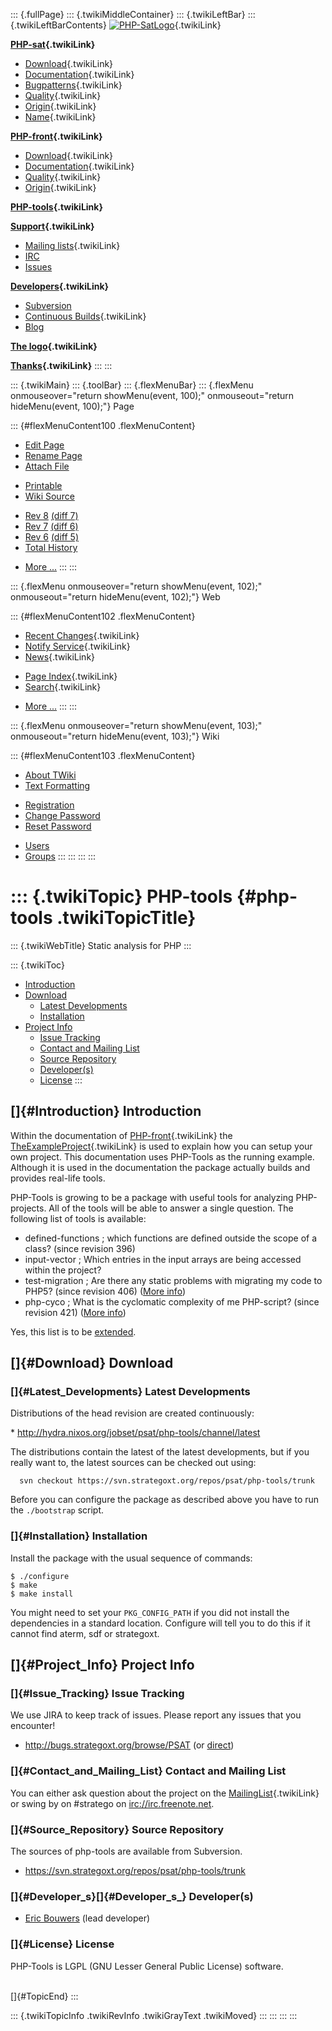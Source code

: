 ::: {.fullPage}
::: {.twikiMiddleContainer}
::: {.twikiLeftBar}
::: {.twikiLeftBarContents}
[![PHP-SatLogo](../pub/PHP/PhpSatLogo/PHP-SAT-LOGO-100px.jpg)](WebHome){.twikiLink}

**[PHP-sat](PhpSat){.twikiLink}**

-   [Download](PhpSatReleases){.twikiLink}
-   [Documentation](PhpSatDocumentation){.twikiLink}
-   [Bugpatterns](PhpSatBugPatterns){.twikiLink}
-   [Quality](PhpSatQuality){.twikiLink}
-   [Origin](PhpSatOrigin){.twikiLink}
-   [Name](PhpSatName){.twikiLink}

**[PHP-front](PhpFront){.twikiLink}**

-   [Download](PhpFrontReleases){.twikiLink}
-   [Documentation](PhpFrontDocumentation){.twikiLink}
-   [Quality](PhpFrontQuality){.twikiLink}
-   [Origin](PhpFrontOrigin){.twikiLink}

**[PHP-tools](PhpTools){.twikiLink}**

**[Support](PhpSupport){.twikiLink}**

-   [Mailing lists](MailingList){.twikiLink}
-   [IRC](irc://irc.freenode.net/#stratego)
-   [Issues](http://bugs.strategoxt.org/browse/PSAT)

**[Developers](PhpSatDevelopers){.twikiLink}**

-   [Subversion](https://svn.strategoxt.org/repos/psat/)
-   [Continuous Builds](ContinuousBuilds){.twikiLink}
-   [Blog](http://ericbouwers.blogspot.com/)

**[The logo](PhpSatLogo){.twikiLink}**

**[Thanks](ThankYou){.twikiLink}**
:::
:::

::: {.twikiMain}
::: {.toolBar}
::: {.flexMenuBar}
::: {.flexMenu onmouseover="return showMenu(event, 100);" onmouseout="return hideMenu(event, 100);"}
Page

::: {#flexMenuContent100 .flexMenuContent}
-   [Edit
    Page](http://www.program-transformation.org/edit/PHP/PhpTools?t=1536825870)
-   [Rename
    Page](http://www.program-transformation.org/rename/PHP/PhpTools)
-   [Attach
    File](http://www.program-transformation.org/attach/PHP/PhpTools)

<!-- -->

-   [Printable](http://www.program-transformation.org/view/PHP/PhpTools?skin=print.pattern)
-   [Wiki
    Source](http://www.program-transformation.org/view/PHP/PhpTools?skin=text&raw=on&contenttype=text/plain)

<!-- -->

-   [Rev
    8](http://www.program-transformation.org/view/PHP/PhpTools?rev=1.8)
    [(diff 7)](http://www.program-transformation.org/rdiff/PHP/PhpTools?rev1=1.8&rev2=1.7)
-   [Rev
    7](http://www.program-transformation.org/view/PHP/PhpTools?rev=1.7)
    [(diff 6)](http://www.program-transformation.org/rdiff/PHP/PhpTools?rev1=1.7&rev2=1.6)
-   [Rev
    6](http://www.program-transformation.org/view/PHP/PhpTools?rev=1.6)
    [(diff 5)](http://www.program-transformation.org/rdiff/PHP/PhpTools?rev1=1.6&rev2=1.5)
-   [Total
    History](http://www.program-transformation.org/rdiff/PHP/PhpTools)

<!-- -->

-   [More
    \...](http://www.program-transformation.org/oops/PHP/PhpTools?template=oopsmore&param1=1.8&param2=1.8)
:::
:::

::: {.flexMenu onmouseover="return showMenu(event, 102);" onmouseout="return hideMenu(event, 102);"}
Web

::: {#flexMenuContent102 .flexMenuContent}
-   [Recent Changes](WebChanges){.twikiLink}
-   [Notify Service](WebNotify){.twikiLink}
-   [News](WebNews){.twikiLink}

<!-- -->

-   [Page Index](WebIndex){.twikiLink}
-   [Search](WebSearch){.twikiLink}

<!-- -->

-   [More
    \...](http://www.program-transformation.org/oops/PHP/PhpTools?template=oopsmore&param1=1.8&param2=1.8)
:::
:::

::: {.flexMenu onmouseover="return showMenu(event, 103);" onmouseout="return hideMenu(event, 103);"}
Wiki

::: {#flexMenuContent103 .flexMenuContent}
-   [About
    TWiki](http://www.program-transformation.org/view/TWiki/WebHome)
-   [Text
    Formatting](http://www.program-transformation.org/view/TWiki/TextFormattingRules)

<!-- -->

-   [Registration](http://www.program-transformation.org/view/TWiki/TWikiRegistration)
-   [Change
    Password](http://www.program-transformation.org/view/TWiki/ChangePassword)
-   [Reset
    Password](http://www.program-transformation.org/view/TWiki/ResetPassword)

<!-- -->

-   [Users](http://www.program-transformation.org/view/Main/TWikiUsers)
-   [Groups](http://www.program-transformation.org/view/Main/TWikiGroups)
:::
:::
:::
:::

::: {.twikiTopic}
PHP-tools {#php-tools .twikiTopicTitle}
=========

::: {.twikiWebTitle}
Static analysis for PHP
:::

::: {.twikiToc}
-   [Introduction](PhpTools#Introduction)
-   [Download](PhpTools#Download)
    -   [Latest Developments](PhpTools#Latest_Developments)
    -   [Installation](PhpTools#Installation)
-   [Project Info](PhpTools#Project_Info)
    -   [Issue Tracking](PhpTools#Issue_Tracking)
    -   [Contact and Mailing List](PhpTools#Contact_and_Mailing_List)
    -   [Source Repository](PhpTools#Source_Repository)
    -   [Developer(s)](PhpTools#Developer_s)
    -   [License](PhpTools#License)
:::

[]{#Introduction} Introduction
------------------------------

Within the documentation of [PHP-front](PhpFront){.twikiLink} the
[TheExampleProject](TheExampleProject){.twikiLink} is used to explain
how you can setup your own project. This documentation uses PHP-Tools as
the running example. Although it is used in the documentation the
package actually builds and provides real-life tools.

PHP-Tools is growing to be a package with useful tools for analyzing
PHP-projects. All of the tools will be able to answer a single question.
The following list of tools is available:

-   defined-functions ; which functions are defined outside the scope of
    a class? (since revision 396)
-   input-vector ; Which entries in the input arrays are being accessed
    within the project?
-   test-migration ; Are there any static problems with migrating my
    code to PHP5? (since revision 406) ([More
    info](http://ericbouwers.blogspot.com/2007/09/little-migration-helper.html))
-   php-cyco ; What is the cyclomatic complexity of me PHP-script?
    (since revision 421) ([More
    info](http://ericbouwers.blogspot.com/2007/12/calculating-complexity-of-php.html))

Yes, this list is to be
[extended](http://bugs.strategoxt.org/secure/IssueNavigator.jspa?reset=true&&pid=10180&resolution=-1&component=10282&sorter/field=priority&sorter/order=DESC).

[]{#Download} Download
----------------------

### []{#Latest_Developments} Latest Developments

Distributions of the head revision are created continuously:

\* <http://hydra.nixos.org/jobset/psat/php-tools/channel/latest>

The distributions contain the latest of the latest developments, but if
you really want to, the latest sources can be checked out using:

      svn checkout https://svn.strategoxt.org/repos/psat/php-tools/trunk

Before you can configure the package as described above you have to run
the `./bootstrap` script.

### []{#Installation} Installation

Install the package with the usual sequence of commands:

    $ ./configure
    $ make
    $ make install

You might need to set your `PKG_CONFIG_PATH` if you did not install the
dependencies in a standard location. Configure will tell you to do this
if it cannot find aterm, sdf or strategoxt.

[]{#Project_Info} Project Info
------------------------------

### []{#Issue_Tracking} Issue Tracking

We use JIRA to keep track of issues. Please report any issues that you
encounter!

-   <http://bugs.strategoxt.org/browse/PSAT> (or
    [direct](https://bugs.cs.uu.nl/secure/IssueNavigator.jspa?reset=true&&pid=10180&resolution=-1&component=10282&sorter/field=priority&sorter/order=DESC))

### []{#Contact_and_Mailing_List} Contact and Mailing List

You can either ask question about the project on the
[MailingList](MailingList){.twikiLink} or swing by on \#stratego on
<irc://irc.freenote.net>.

### []{#Source_Repository} Source Repository

The sources of php-tools are available from Subversion.

-   <https://svn.strategoxt.org/repos/psat/php-tools/trunk>

### []{#Developer_s}[]{#Developer_s_} Developer(s)

-   [Eric Bouwers](http://ericbouwers.blogspot.com) (lead developer)

### []{#License} License

PHP-Tools is LGPL (GNU Lesser General Public License) software.

\
[]{#TopicEnd}
:::

::: {.twikiTopicInfo .twikiRevInfo .twikiGrayText .twikiMoved}
:::
:::
:::
:::
